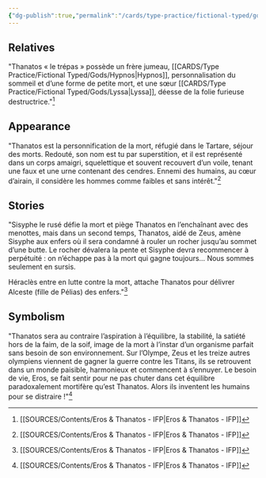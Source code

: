 ```yaml
---
{"dg-publish":true,"permalink":"/cards/type-practice/fictional-typed/gods/thanatos/"}
---
```



## Relatives 
"Thanatos « le trépas » possède un frère jumeau, [[CARDS/Type Practice/Fictional Typed/Gods/Hypnos\|Hypnos]], personnalisation du sommeil et d’une forme de petite mort, et une sœur [[CARDS/Type Practice/Fictional Typed/Gods/Lyssa\|Lyssa]], déesse de la folie furieuse destructrice."[^1]  

## Appearance
"Thanatos est la personnification de la mort, réfugié dans le Tartare, séjour des morts. Redouté, son nom est tu par superstition, et il est représenté dans un corps amaigri, squelettique et souvent recouvert d’un voile, tenant une faux et une urne contenant des cendres. Ennemi des humains, au cœur d’airain, il considère les hommes comme faibles et sans intérêt."[^1]

## Stories 
"Sisyphe le rusé défie la mort et piège Thanatos en l’enchaînant avec des menottes, mais dans un second temps, Thanatos, aidé de Zeus, amène Sisyphe aux enfers où il sera condamné à rouler un rocher jusqu’au sommet d’une butte. Le rocher dévalera la pente et Sisyphe devra recommencer à perpétuité : on n’échappe pas à la mort qui gagne toujours… Nous sommes seulement en sursis.  

Héraclès entre en lutte contre la mort, attache Thanatos pour délivrer Alceste (fille de Pélias) des enfers."[^1] 

## Symbolism
"Thanatos sera au contraire l’aspiration à l’équilibre, la stabilité, la satiété hors de la faim, de la soif, image de la mort à l’instar d’un organisme parfait sans besoin de son environnement. Sur l’Olympe, Zeus et les treize autres olympiens viennent de gagner la guerre contre les Titans, ils se retrouvent dans un monde paisible, harmonieux et commencent à s’ennuyer. Le besoin de vie, Eros, se fait sentir pour ne pas chuter dans cet équilibre paradoxalement mortifère qu’est Thanatos. Alors ils inventent les humains pour se distraire !"[^1] 


[^1]: [[SOURCES/Contents/Eros & Thanatos - IFP\|Eros & Thanatos - IFP]]